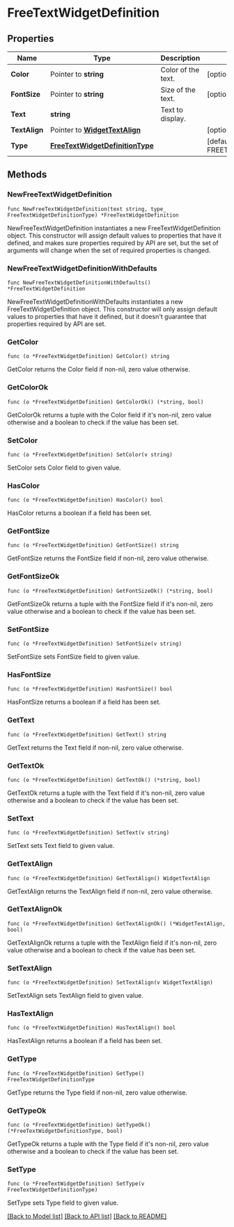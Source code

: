 # FreeTextWidgetDefinition

## Properties

Name | Type | Description | Notes
---- | ---- | ----------- | ------
**Color** | Pointer to **string** | Color of the text. | [optional] 
**FontSize** | Pointer to **string** | Size of the text. | [optional] 
**Text** | **string** | Text to display. | 
**TextAlign** | Pointer to [**WidgetTextAlign**](WidgetTextAlign.md) |  | [optional] 
**Type** | [**FreeTextWidgetDefinitionType**](FreeTextWidgetDefinitionType.md) |  | [default to FREETEXTWIDGETDEFINITIONTYPE_FREE_TEXT]

## Methods

### NewFreeTextWidgetDefinition

`func NewFreeTextWidgetDefinition(text string, type_ FreeTextWidgetDefinitionType) *FreeTextWidgetDefinition`

NewFreeTextWidgetDefinition instantiates a new FreeTextWidgetDefinition object.
This constructor will assign default values to properties that have it defined,
and makes sure properties required by API are set, but the set of arguments
will change when the set of required properties is changed.

### NewFreeTextWidgetDefinitionWithDefaults

`func NewFreeTextWidgetDefinitionWithDefaults() *FreeTextWidgetDefinition`

NewFreeTextWidgetDefinitionWithDefaults instantiates a new FreeTextWidgetDefinition object.
This constructor will only assign default values to properties that have it defined,
but it doesn't guarantee that properties required by API are set.

### GetColor

`func (o *FreeTextWidgetDefinition) GetColor() string`

GetColor returns the Color field if non-nil, zero value otherwise.

### GetColorOk

`func (o *FreeTextWidgetDefinition) GetColorOk() (*string, bool)`

GetColorOk returns a tuple with the Color field if it's non-nil, zero value otherwise
and a boolean to check if the value has been set.

### SetColor

`func (o *FreeTextWidgetDefinition) SetColor(v string)`

SetColor sets Color field to given value.

### HasColor

`func (o *FreeTextWidgetDefinition) HasColor() bool`

HasColor returns a boolean if a field has been set.

### GetFontSize

`func (o *FreeTextWidgetDefinition) GetFontSize() string`

GetFontSize returns the FontSize field if non-nil, zero value otherwise.

### GetFontSizeOk

`func (o *FreeTextWidgetDefinition) GetFontSizeOk() (*string, bool)`

GetFontSizeOk returns a tuple with the FontSize field if it's non-nil, zero value otherwise
and a boolean to check if the value has been set.

### SetFontSize

`func (o *FreeTextWidgetDefinition) SetFontSize(v string)`

SetFontSize sets FontSize field to given value.

### HasFontSize

`func (o *FreeTextWidgetDefinition) HasFontSize() bool`

HasFontSize returns a boolean if a field has been set.

### GetText

`func (o *FreeTextWidgetDefinition) GetText() string`

GetText returns the Text field if non-nil, zero value otherwise.

### GetTextOk

`func (o *FreeTextWidgetDefinition) GetTextOk() (*string, bool)`

GetTextOk returns a tuple with the Text field if it's non-nil, zero value otherwise
and a boolean to check if the value has been set.

### SetText

`func (o *FreeTextWidgetDefinition) SetText(v string)`

SetText sets Text field to given value.


### GetTextAlign

`func (o *FreeTextWidgetDefinition) GetTextAlign() WidgetTextAlign`

GetTextAlign returns the TextAlign field if non-nil, zero value otherwise.

### GetTextAlignOk

`func (o *FreeTextWidgetDefinition) GetTextAlignOk() (*WidgetTextAlign, bool)`

GetTextAlignOk returns a tuple with the TextAlign field if it's non-nil, zero value otherwise
and a boolean to check if the value has been set.

### SetTextAlign

`func (o *FreeTextWidgetDefinition) SetTextAlign(v WidgetTextAlign)`

SetTextAlign sets TextAlign field to given value.

### HasTextAlign

`func (o *FreeTextWidgetDefinition) HasTextAlign() bool`

HasTextAlign returns a boolean if a field has been set.

### GetType

`func (o *FreeTextWidgetDefinition) GetType() FreeTextWidgetDefinitionType`

GetType returns the Type field if non-nil, zero value otherwise.

### GetTypeOk

`func (o *FreeTextWidgetDefinition) GetTypeOk() (*FreeTextWidgetDefinitionType, bool)`

GetTypeOk returns a tuple with the Type field if it's non-nil, zero value otherwise
and a boolean to check if the value has been set.

### SetType

`func (o *FreeTextWidgetDefinition) SetType(v FreeTextWidgetDefinitionType)`

SetType sets Type field to given value.



[[Back to Model list]](../README.md#documentation-for-models) [[Back to API list]](../README.md#documentation-for-api-endpoints) [[Back to README]](../README.md)


